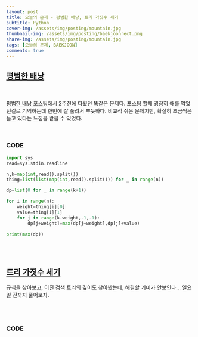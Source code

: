 ```yaml
---
layout: post
title: 오늘의 문제 - 평범한 배낭, 트리 가짓수 세기
subtitle: Python
cover-img: /assets/img/posting/mountain.jpg
thumbnail-img: /assets/img/posting/baekjoonrect.png
share-img: /assets/img/posting/mountain.jpg
tags: [오늘의 문제, BAEKJOON]
comments: true
---
```


## [평범한 배낭](https://www.acmicpc.net/problem/12865)

<br>

[평범한 배낭 포스팅](https://youseop.github.io/2020-09-30-BAEKJOON-DP.2-knapsack/)에서 2주전에 다뤘던 똑같은 문제다. 포스팅 할때 굉장히 애를 먹었던걸로 기억하는데 한번에 잘 풀려서 뿌듯하다. 비교적 쉬운 문제지만, 확실히 조금씩은 늘고 있다는 느낌을 받을 수 있었다.

<br>

### CODE

```python
import sys
read=sys.stdin.readline

n,k=map(int,read().split())
thing=list(list(map(int,read().split())) for _ in range(n))

dp=list(0 for _ in range(k+1))

for i in range(n):
    weight=thing[i][0]
    value=thing[i][1]
    for j in range(k-weight,-1,-1):
        dp[j+weight]=max(dp[j+weight],dp[j]+value)

print(max(dp))
```

<br>
<br>

## [트리 가짓수 세기](https://www.acmicpc.net/problem/20054)

규칙을 찾아보고, 이진 검색 트리의 깊이도 찾아봤는데, 해결할 기미가 안보인다...
일요일 전까지 풀어보자.

<br>
<br>

### CODE

```python

```

<br>
